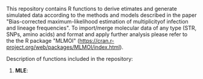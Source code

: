 This repository contains R functions to derive etimates and generate simulated data according to the methods and models described in the paper "Bias-corrected maximum-likelihood estimation of multiplicityof infection and lineage frequencies". To import/merge molecular data of any type (STR, SNPs, amino acids) and format and apply further analysis please refer to the the R package "MLMOI" (https://cran.r-project.org/web/packages/MLMOI/index.html).

Description of functions included in the repository:

1. **MLE**: 
